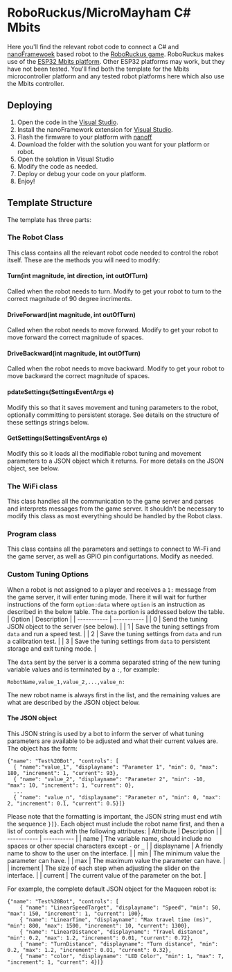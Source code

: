 # RoboRuckus/MicroMayham C# Mbits

Here you'll find the relevant robot code to connect a C# and [nanoFramewoek](https://www.nanoframework.net/) based robot to the [RoboRuckus game](https://www.roboruckus.com/). RoboRuckus makes use of the [ESP32 Mbits platform](https://www.elecrow.com/mbits.html). Other ESP32 platforms may work, but they have not been tested. You'll find both the template for the Mbits microcontroller platform and any tested robot platforms here which also use the Mbits controller.

## Deploying
1. Open the code in the [Visual Studio](https://docs.microsoft.com/en-us/visualstudio/install/install-visual-studio?view=vs-2022).
2. Install the nanoFramework extension for [Visual Studio](https://docs.nanoframework.net/content/getting-started-guides/getting-started-managed.html).
3. Flash the firmware to your platform with [nanoff](https://docs.nanoframework.net/content/getting-started-guides/getting-started-managed.html#uploading-the-firmware-to-the-board-using-nanofirmwareflasher)
4. Download the folder with the solution you want for your platform or robot.
5. Open the solution in Visual Studio
6. Modify the code as needed.
7. Deploy or debug your code on your platform.
8. Enjoy!

## Template Structure
The template has three parts:
### The Robot Class
This class contains all the relevant robot code needed to control the robot itself. These are the methods you will need to modify:
#### Turn(int magnitude, int direction, int outOfTurn)
Called when the robot needs to turn. Modify to get your robot to turn to the correct magnitude of 90 degree incriments.
#### DriveForward(int magnitude, int outOfTurn)
Called when the robot needs to move forward. Modify to get your robot to move forward the correct magnitude of spaces.
#### DriveBackward(int magnitude, int outOfTurn)
Called when the robot needs to move backward. Modify to get your robot to move backward the correct magnitude of spaces.
#### pdateSettings(SettingsEventArgs e)
Modify this so that it saves movement and tuning parameters to the robot, optionally committing to persistent storage. See details on the structure of these settings strings below.
#### GetSettings(SettingsEventArgs e)
Modify this so it loads all the modifiable robot tuning and movement parameters to a JSON object which it returns. For more details on the JSON object, see below.

### The WiFi class
This class handles all the communication to the game server and parses and interprets messages from the game server. It shouldn't be necessary to modify this class as most everything should be handled by the Robot class.

### Program class
This class contains all the parameters and settings to connect to Wi-Fi and the game server, as well as GPIO pin configurtations. Modify as needed.

### Custom Tuning Options
When a robot is not assigned to a player and receives a `1:` message from the game server, it will enter tuning mode. There it will wait for further instructions of the form `option:data` where `option` is an instruction as described in the below table. The `data` portion is addressed below the table.
| Option | Description |
| ----------- | ----------- |
| 0 | Send the tuning JSON object to the server (see below). |
| 1 | Save the tuning settings from  `data` and run a speed test. |
| 2 | Save the tuning settings from  `data` and run a calibration test. |
| 3 | Save the tuning settings from  `data` to persistent storage and exit tuning mode. |

The `data` sent by the server is a comma separated string of the new tuning variable values and is terminated by a `:`, for example:
```
RobotName,value_1,value_2,...,value_n:
```
The new robot name is always first in the list, and the remaining values are what are described by the JSON object below.
#### The JSON object
This JSON string is used by a bot to inform the server of what tuning parameters are available to be adjusted and what their current values are. The object has the form:
```
{"name": "Test%20Bot", "controls": [ 
  { "name":"value_1", "displayname": "Parameter 1", "min": 0, "max": 180, "increment": 1, "current": 93},
  { "name": "value_2", "displayname": "Parameter 2", "min": -10, "max": 10, "increment": 1, "current": 0},
  ...
  { "name": "value_n", "displayname": "Parameter n", "min": 0, "max": 2, "increment": 0.1, "current": 0.5}]}
```
Please note that the formatting is important, the JSON string must end wtih the sequence `}]}`. Each object must include the robot name first, and then a list of controls each with the following attributes:
| Attribute | Description |
| ----------- | ----------- |
| name | The variable name, should include no spaces or other special characters except `-` or `_` |
| displayname | A friendly name to show to the user on the interface. |
| min | The minimum value the parameter can have. |
| max | The maximum value the parameter can have. |
| increment | The size of each step when adjusting the slider on the interface. |
| current | The current value of the parameter on the bot. |

For example, the complete default JSON object for the Maqueen robot is:
```
{"name": "Test%20Bot", "controls": [ 
	{ "name": "LinearSpeedTarget", "displayname": "Speed", "min": 50, "max": 150, "increment": 1, "current": 100},
	{ "name": "LinearTime", "displayname": "Max travel time (ms)", "min": 800, "max": 1500, "increment": 10, "current": 1300},
	{ "name": "LinearDistance", "displayname": "Travel distance", "min": 0.2, "max": 1.2, "increment": 0.01, "current": 0.72},
	{ "name": "TurnDistance", "displayname": "Turn distance", "min": 0.2, "max": 1.2, "increment": 0.01, "current": 0.32},
	{ "name": "color", "displayname": "LED Color", "min": 1, "max": 7, "increment": 1, "current": 4}]}
```

